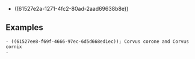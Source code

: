 - ((61527e2a-1271-4fc2-80ad-2aad69638b8e))
## Examples
	- ((61527ee8-f69f-4666-97ec-6d5d668ed1ec)); Corvus corone and Corvus cornix
	-